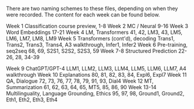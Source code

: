 There are two naming schemes to these files, depending on when they were recorded. The content for each week can be found below.

Week 1 Classification	course preview, 1-8
Week 2 MC / Neural	9-16
Week 3 Word Embeddings	17-21
Week 4 LM, Transformers	41, 42, LM3, 43, LM5, LM6, LM7, LM8, LM9
Week 5 Transformers (cont'd), decoding	Trans1, Trans2, Trans3, Trans4, A3 walkthrough, Infer1, Infer2
Week 6 Pre-training, seq2seq	68, 69, S2S1, S2S2, S2S3, 59
Week 7-8 Structured Prediction	22-26, 28, 34-39

Week 9 ChatGPT/GPT-4	LLM1, LLM2, LLM3, LLM4, LLM5, LLM6, LLM7, A4 walkthrough
Week 10 Explanations	80, 81, 82, 83, 84, Expl6, Expl7
Week 11 QA, Dialogue	72, 73, 76, 77, 78, 79, 91, 93, Dial4
Week 12 MT, Summarization	61, 62, 63, 64, 65, MT5, 85, 86, 90
Week 13-14 Multilinguality, Language Grounding, Ethics	95, 97, 98, Ground1, Ground2, Eth1, Eth2, Eth3, Eth4

